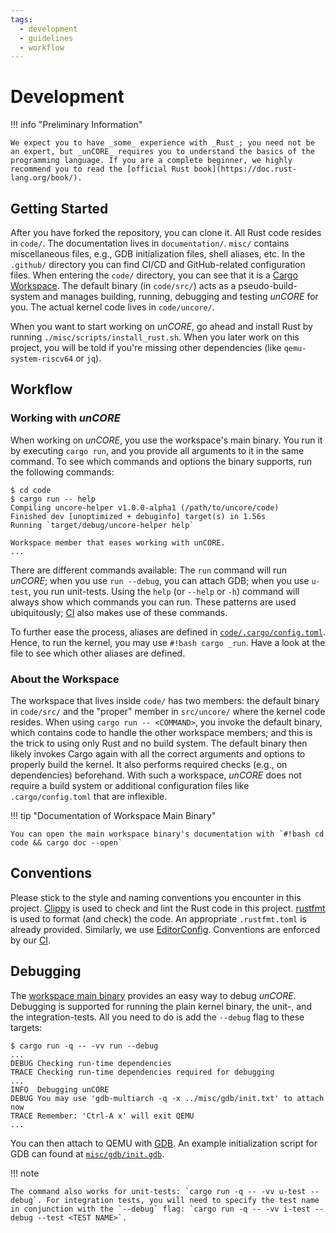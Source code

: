```yaml
---
tags:
  - development
  - guidelines
  - workflow
---
```


# Development

!!! info "Preliminary Information"

    We expect you to have _some_ experience with _Rust_; you need not be an expert, but _unCORE_ requires you to understand the basics of the programming language. If you are a complete beginner, we highly recommend you to read the [official Rust book](https://doc.rust-lang.org/book/).

## Getting Started

After you have forked the repository, you can clone it. All Rust code resides in `code/`. The documentation lives in `documentation/`. `misc/` contains miscellaneous files, e.g., GDB initialization files, shell aliases, etc. In the `.github/` directory you can find CI/CD and GitHub-related configuration files. When entering the `code/` directory, you can see that it is a [Cargo Workspace][www::docs::cargo-workspace]. The default binary (in `code/src/`) acts as a pseudo-build-system and manages building, running, debugging and testing _unCORE_ for you. The actual kernel code lives in `code/uncore/`.

When you want to start working on _unCORE_, go ahead and install Rust by running `./misc/scripts/install_rust.sh`. When you later work on this project, you will be told if you're missing other dependencies (like `qemu-system-riscv64` or `jq`).

## Workflow

### Working with _unCORE_

When working on _unCORE_, you use the workspace's main binary. You run it by executing `cargo run`, and you provide all arguments to it in the same command. To see which commands and options the binary supports, run the following commands:

```console
$ cd code
$ cargo run -- help
Compiling uncore-helper v1.0.0-alpha1 (/path/to/uncore/code)
Finished dev [unoptimized + debuginfo] target(s) in 1.56s
Running `target/debug/uncore-helper help`

Workspace member that eases working with unCORE.
...
```

There are different commands available: The `run` command will run _unCORE_; when you use `run --debug`, you can attach GDB; when you use `u-test`, you run unit-tests. Using the `help` (or `--help` or `-h`) command will always show which commands you can run. These patterns are used ubiquitously; [CI][docs::ci] also makes use of these commands.

To further ease the process, aliases are defined in [`code/.cargo/config.toml`][code::github::cargo-aliases]. Hence, to run the kernel, you may use `#!bash cargo _run`. Have a look at the file to see which other aliases are defined.

### About the Workspace

The workspace that lives inside `code/` has two members: the default binary in `code/src/` and the "proper" member in `src/uncore/` where the kernel code resides. When using `cargo run -- <COMMAND>`, you invoke the default binary, which contains code to handle the other workspace members; and this is the trick to using only Rust and no build system. The default binary then likely invokes Cargo again with all the correct arguments and options to properly build the kernel. It also performs required checks (e.g., on dependencies) beforehand. With such a workspace, _unCORE_ does not require a build system or additional configuration files like `.cargo/config.toml` that are inflexible.

!!! tip "Documentation of Workspace Main Binary"

    You can open the main workspace binary's documentation with `#!bash cd code && cargo doc --open`

## Conventions

Please stick to the style and naming conventions you encounter in this project. [Clippy][www::github::clippy] is used to check and lint the Rust code in this project. [rustfmt][www::github::rustfmt] is used to format (and check) the code. An appropriate `.rustfmt.toml` is already provided. Similarly, we use [EditorConfig][www::homepage::editorconfig]. Conventions are enforced by our [CI][docs::ci].

## Debugging

The [workspace main binary](#about-the-workspace) provides an easy way to debug _unCORE_. Debugging is supported for running the plain kernel binary, the unit-, and the integration-tests. All you need to do is add the `--debug` flag to these targets:

```console
$ cargo run -q -- -vv run --debug
...
DEBUG Checking run-time dependencies
TRACE Checking run-time dependencies required for debugging
...
INFO  Debugging unCORE
DEBUG You may use 'gdb-multiarch -q -x ../misc/gdb/init.txt' to attach now
TRACE Remember: 'Ctrl-A x' will exit QEMU
...
```

You can then attach to QEMU with [GDB][www::homepage::gdb]. An example initialization script for GDB can found at [`misc/gdb/init.gdb`][code::github::gdb-init].

!!! note

    The command also works for unit-tests: `cargo run -q -- -vv u-test --debug`. For integration tests, you will need to specify the test name in conjunction with the `--debug` flag: `cargo run -q -- -vv i-test --debug --test <TEST NAME>`.

[//]: # (Links)

[www::docs::cargo-workspace]: https://doc.rust-lang.org/book/ch14-03-cargo-workspaces.html
[www::github::clippy]: https://github.com/rust-lang/rust-clippy
[www::github::rustfmt]: https://github.com/rust-lang/rustfmt
[www::homepage::editorconfig]: https://editorconfig.org/
[www::homepage::gdb]: https://www.sourceware.org/gdb/
[code::github::gdb-init]: https://github.com/georglauterbach/uncore/blob/master/misc/gdb/init.txt
[code::github::cargo-aliases]: https://github.com/georglauterbach/uncore/blob/master/code/.cargo/config.toml

[docs::ci]: ./testing.md#ci
